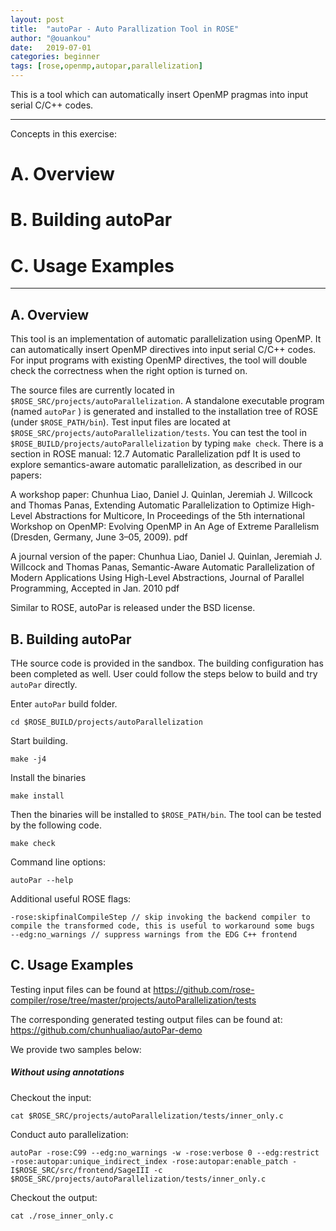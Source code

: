 ```yaml
---
layout: post
title:  "autoPar - Auto Parallization Tool in ROSE"
author: "@ouankou"
date:   2019-07-01
categories: beginner
tags: [rose,openmp,autopar,parallelization]
---
```


This is a tool which can automatically insert OpenMP pragmas into input serial C/C++ codes.


---

Concepts in this exercise:
# A. Overview

# B. Building autoPar

# C. Usage Examples

---

## A. Overview

This tool is an implementation of automatic parallelization using OpenMP. It can automatically insert OpenMP directives into input serial C/C++ codes. For input programs with existing OpenMP directives, the tool will double check the correctness when the right option is turned on.

The source files are currently located in ```$ROSE_SRC/projects/autoParallelization```.
A standalone executable program (named ```autoPar``` ) is generated and installed to the installation tree of ROSE (under ```$ROSE_PATH/bin```).
Test input files are located at ```$ROSE_SRC/projects/autoParallelization/tests```.
You can test the tool in ```$ROSE_BUILD/projects/autoParallelization``` by typing ```make check```.
There is a section in ROSE manual: 12.7 Automatic Parallelization pdf
It is used to explore semantics-aware automatic parallelization, as described in our papers:

A workshop paper: Chunhua Liao, Daniel J. Quinlan, Jeremiah J. Willcock and Thomas Panas, Extending Automatic Parallelization to Optimize High-Level Abstractions for Multicore, In Proceedings of the 5th international Workshop on OpenMP: Evolving OpenMP in An Age of Extreme Parallelism (Dresden, Germany, June 3–05, 2009). pdf

A journal version of the paper: Chunhua Liao, Daniel J. Quinlan, Jeremiah J. Willcock and Thomas Panas, Semantic-Aware Automatic Parallelization of Modern Applications Using High-Level Abstractions, Journal of Parallel Programming, Accepted in Jan. 2010 pdf

Similar to ROSE, autoPar is released under the BSD license.


## B. Building autoPar

THe source code is provided in the sandbox. The building configuration has been completed as well. User could follow the steps below to build and try ```autoPar``` directly.

Enter ```autoPar``` build folder.
```.term1
cd $ROSE_BUILD/projects/autoParallelization
```
Start building.
```.term1
make -j4
```
Install the binaries
```.term1
make install
```

Then the binaries will be installed to ```$ROSE_PATH/bin```.
The tool can be tested by the following code.
```.term1
make check
```

Command line options:
```.term1
autoPar --help
```

Additional useful ROSE flags:
```
-rose:skipfinalCompileStep // skip invoking the backend compiler to compile the transformed code, this is useful to workaround some bugs
--edg:no_warnings // suppress warnings from the EDG C++ frontend
```

## C. Usage Examples

Testing input files can be found at https://github.com/rose-compiler/rose/tree/master/projects/autoParallelization/tests

The corresponding generated testing output files can be found at: https://github.com/chunhualiao/autoPar-demo

We provide two samples below:

##### Without using annotations

Checkout the input:
```.term1
cat $ROSE_SRC/projects/autoParallelization/tests/inner_only.c
```

Conduct auto parallelization:
```.term1
autoPar -rose:C99 --edg:no_warnings -w -rose:verbose 0 --edg:restrict -rose:autopar:unique_indirect_index -rose:autopar:enable_patch -I$ROSE_SRC/src/frontend/SageIII -c $ROSE_SRC/projects/autoParallelization/tests/inner_only.c
```

Checkout the output:
```.term1
cat ./rose_inner_only.c
```
